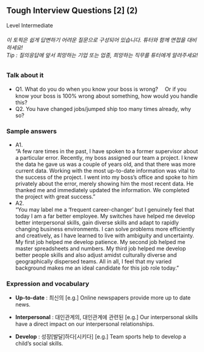 ## Tough Interview Questions [2] (2)
Level Intermediate
###### 이 토픽은 쉽게 답변하기 어려운 질문으로 구성되어 있습니다. 튜터와 함께 면접을 대비하세요!<br/>Tip : 질의응답에 앞서 희망하는 기업 또는 업종, 희망하는 직무를 튜터에게 알려주세요!

### Talk about it
- Q1. What do you do when you know your boss is wrong?
　Or if you know your boss is 100% wrong about something, how would you handle this?- Q2. You have changed jobs/jumped ship too many times already, why so?
### Sample answers
- A1.  
“A few rare times in the past, I have spoken to a former supervisor about a particular error. Recently, my boss assigned our team a project. I knew the data he gave us was a couple of years old, and that there was more current data. Working with the most up-to-date information was vital to the success of the project. I went into my boss’s office and spoke to him privately about the error, merely showing him the most recent data. He thanked me and immediately updated the information. We completed the project with great success.”- A2.  
“You may label me a ‘frequent career-changer’ but I genuinely feel that today I am a far better employee. My switches have helped me develop better interpersonal skills, gain diverse skills and adapt to rapidly changing business environments. I can solve problems more efficiently and creatively, as I have learned to live with ambiguity and uncertainty. My first job helped me develop patience. My second job helped me master spreadsheets and numbers. My third job helped me develop better people skills and also adjust amidst culturally diverse and geographically dispersed teams. All in all, I feel that my varied background makes me an ideal candidate for this job role today.”
### Expression and vocabulary
- **Up-to-date** : 최신의
[e.g.] Online newspapers provide more up to date news.

- **Interpersonal** : 대인관계의, 대인관계에 관련된
[e.g.] Our interpersonal skills have a direct impact on our interpersonal relationships.

- **Develop** : 성장[발달]하다[시키다]
[e.g.] Team sports help to develop a child’s social skills.


